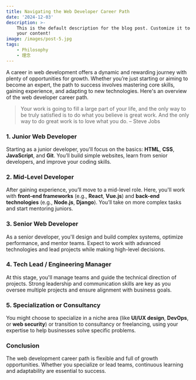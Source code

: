 ```yaml
---
title: Navigating the Web Developer Career Path
date: '2024-12-03'
description: >-
    This is the default description for the blog post. Customize it to highlight
    your content!
image: /images/post-5.jpg
tags:
    - Philosophy
    - 理念
---
```


A career in web development offers a dynamic and rewarding journey with plenty of opportunities for growth. Whether you’re just starting or aiming to become an expert, the path to success involves mastering core skills, gaining experience, and adapting to new technologies. Here's an overview of the web developer career path.

> Your work is going to fill a large part of your life, and the only way to be truly satisfied is to do what you believe is great work. And the only way to do great work is to love what you do. – Steve Jobs

### 1. Junior Web Developer

Starting as a junior developer, you'll focus on the basics: **HTML**, **CSS**, **JavaScript**, and **Git**. You’ll build simple websites, learn from senior developers, and improve your coding skills.

<!--more-->

### 2. Mid-Level Developer

After gaining experience, you’ll move to a mid-level role. Here, you'll work with **front-end frameworks** (e.g., **React**, **Vue.js**) and **back-end technologies** (e.g., **Node.js**, **Django**). You’ll take on more complex tasks and start mentoring juniors.

### 3. Senior Web Developer

As a senior developer, you'll design and build complex systems, optimize performance, and mentor teams. Expect to work with advanced technologies and lead projects while making high-level decisions.

### 4. Tech Lead / Engineering Manager

At this stage, you'll manage teams and guide the technical direction of projects. Strong leadership and communication skills are key as you oversee multiple projects and ensure alignment with business goals.

### 5. Specialization or Consultancy

You might choose to specialize in a niche area (like **UI/UX design**, **DevOps**, or **web security**) or transition to consultancy or freelancing, using your expertise to help businesses solve specific problems.

### Conclusion

The web development career path is flexible and full of growth opportunities. Whether you specialize or lead teams, continuous learning and adaptability are essential to success.
